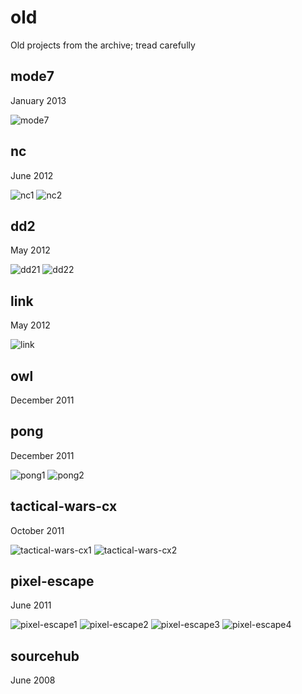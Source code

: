 # old
Old projects from the archive; tread carefully

## mode7
January 2013

![mode7](screenshots/mode7.png?raw=true)

## nc
June 2012

![nc1](screenshots/nc1.png?raw=true) ![nc2](screenshots/nc2.png?raw=true)

## dd2
May 2012

![dd21](screenshots/dd21.png?raw=true) ![dd22](screenshots/dd22.png?raw=true)

## link
May 2012

![link](screenshots/link.png?raw=true)

## owl
December 2011

## pong
December 2011

![pong1](screenshots/pong1.gif?raw=true) ![pong2](screenshots/pong2.gif?raw=true)

## tactical-wars-cx
October 2011

![tactical-wars-cx1](screenshots/tactical-wars-cx1.gif?raw=true) ![tactical-wars-cx2](screenshots/tactical-wars-cx2.gif?raw=true)

## pixel-escape
June 2011

![pixel-escape1](screenshots/pixel-escape1.gif?raw=true) ![pixel-escape2](screenshots/pixel-escape2.gif?raw=true) ![pixel-escape3](screenshots/pixel-escape3.gif?raw=true) ![pixel-escape4](screenshots/pixel-escape4.gif?raw=true)

## sourcehub
June 2008

